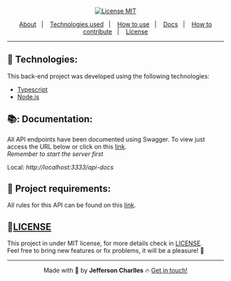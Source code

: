 <h1 align='center'>
  <img src=''>
</h1>

<div align="center">
  <a href="https://opensource.org/licenses/MIT"><img alt="License MIT" src="https://img.shields.io/badge/license-MIT-brightgreen"></a>
</div>

<p align="center">
  <a href="#interrobang-what-is-rentx">About</a>&nbsp;&nbsp;&nbsp;|&nbsp;&nbsp;&nbsp;
  <a href="#rocket-technologies">Technologies used</a>&nbsp;&nbsp;&nbsp;|&nbsp;&nbsp;&nbsp;
  <a href="#construction_worker-how-to-use-developing">How to use</a>&nbsp;&nbsp;&nbsp;|&nbsp;&nbsp;&nbsp;
  <a href="#books-documentation">Docs</a>&nbsp;&nbsp;&nbsp;|&nbsp;&nbsp;&nbsp;
  <a href="#confetti_ball-how-to-contribute">How to contribute</a>&nbsp;&nbsp;&nbsp;|&nbsp;&nbsp;&nbsp;
  <a href="#key-license">License</a>
</p>

---

## 🚀 Technologies:

This back-end project was developed using the following technologies:

- [Typescript][typescript]
- [Node.js][nodejs]



## 📚: Documentation:

All API endpoints have been documented using Swagger. To view just access the URL below or click on this [link](https://localhost/api-docs/). <br>
_Remember to start the server first_

Local: _http://localhost:3333/api-docs_ <br>

## 📌 Project requirements:

All rules for this API can be found on this [link](./docs/requeriments_en.md).

## 🔑[LICENSE][license]

This project in under MIT license, for more details check in [LICENSE][license]. <br>
Feel free to bring new features or fix problems, it will be a pleasure! 💜

---

<div align='center'>
  Made with 💚  by <strong>Jefferson Charlles</strong> 🔥
  <a href='https://www.linkedin.com/in/jeffersoncharlles/'>Get in touch!</a>
</div>

[typescript]: https://www.typescriptlang.org/
[nodejs]: https://nodejs.org/en/
[prisma]: https://www.prisma.io/
[express]: https://expressjs.com/pt-br/
[postgresql]: https://www.enterprisedb.com/downloads/postgres-postgresql-downloads
[multer]: https://github.com/expressjs/multer
[swagger]: https://swagger.io/
[git]: https://git-scm.com
[docker]: https://www.docker.com/
[jest]: https://jestjs.io/
[yarn]: https://yarnpkg.com/
[license]: https://github.com/jeffersoncharlles/Foodfy/blob/master/LICENSE
[linkedin]: https://www.linkedin.com/in/jeffersoncharlles/